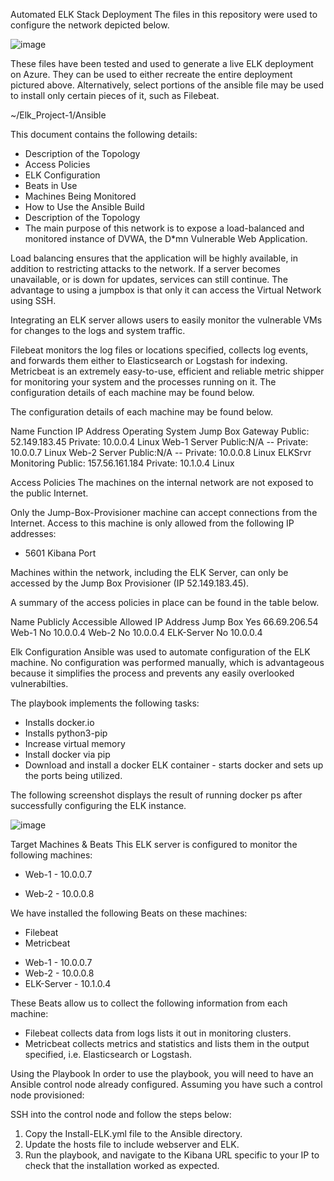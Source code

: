 Automated ELK Stack Deployment
The files in this repository were used to configure the network depicted below.

![image](https://user-images.githubusercontent.com/78322958/120876818-a3377480-c578-11eb-86ce-b0fea54ca8b2.png)


These files have been tested and used to generate a live ELK deployment on Azure. They can be used to either recreate the entire deployment pictured above. Alternatively, select portions of the ansible file may be used to install only certain pieces of it, such as Filebeat.

~/Elk_Project-1/Ansible

This document contains the following details:

* Description of the Topology
* Access Policies
* ELK Configuration
* Beats in Use
* Machines Being Monitored
* How to Use the Ansible Build
* Description of the Topology
* The main purpose of this network is to expose a load-balanced and monitored instance of DVWA, the D*mn Vulnerable Web Application.

Load balancing ensures that the application will be highly available, in addition to restricting attacks to the network. If a server becomes unavailable, or is down for updates, services can still continue. The advantage to using a jumpbox is that only it can access the Virtual Network using SSH.

Integrating an ELK server allows users to easily monitor the vulnerable VMs for changes to the logs and system traffic.

Filebeat monitors the log files or locations specified, collects log events, and forwards them either to Elasticsearch or Logstash for indexing.
Metricbeat is an extremely easy-to-use, efficient and reliable metric shipper for monitoring your system and the processes running on it. The configuration details of each machine may be found below.

The configuration details of each machine may be found below. 

 Name	    Function	                IP Address	                Operating System
Jump Box    Gateway         Public: 52.149.183.45 Private: 10.0.0.4          Linux
Web-1       Server          Public:N/A -- Private: 10.0.0.7                  Linux
Web-2       Server          Public:N/A -- Private: 10.0.0.8                  Linux
ELKSrvr     Monitoring      Public: 157.56.161.184 Private: 10.1.0.4         Linux

Access Policies
The machines on the internal network are not exposed to the public Internet.

Only the Jump-Box-Provisioner machine can accept connections from the Internet. Access to this machine is only allowed from the following IP addresses: 

* 5601 Kibana Port
 
Machines within the network, including the ELK Server, can only be accessed by the Jump Box Provisioner (IP 52.149.183.45).

A summary of the access policies in place can be found in the table below.

Name       Publicly Accessible	Allowed IP Address
Jump Box          Yes              66.69.206.54
Web-1             No                 10.0.0.4
Web-2             No                 10.0.0.4
ELK-Server        No                 10.0.0.4

Elk Configuration
Ansible was used to automate configuration of the ELK machine. No configuration was performed manually, which is advantageous because it simplifies the process and prevents any easily overlooked vulnerabilties.

The playbook implements the following tasks:

* Installs docker.io
* Installs python3-pip
* Increase virtual memory
* Install docker via pip
* Download and install a docker ELK container - starts docker and sets up the ports being utilized.

The following screenshot displays the result of running docker ps after successfully configuring the ELK instance.

![image](https://user-images.githubusercontent.com/78322958/120878272-e0a00000-c580-11eb-9b1c-44fcf879878b.png)


Target Machines & Beats
This ELK server is configured to monitor the following machines:

* Web-1 - 10.0.0.7

* Web-2 - 10.0.0.8

We have installed the following Beats on these machines:

* Filebeat
* Metricbeat

- Web-1 - 10.0.0.7
- Web-2 - 10.0.0.8
- ELK-Server - 10.1.0.4

These Beats allow us to collect the following information from each machine:

* Filebeat collects data from logs lists it out in monitoring clusters. 
* Metricbeat collects metrics and statistics and lists them in the output specified, i.e. Elasticsearch or Logstash.

Using the Playbook
In order to use the playbook, you will need to have an Ansible control node already configured. Assuming you have such a control node provisioned:

SSH into the control node and follow the steps below:

1. Copy the Install-ELK.yml file to the Ansible directory. 
2. Update the hosts file to include webserver and ELK.
3. Run the playbook, and navigate to the Kibana URL specific to your IP to check that the installation worked as expected.

